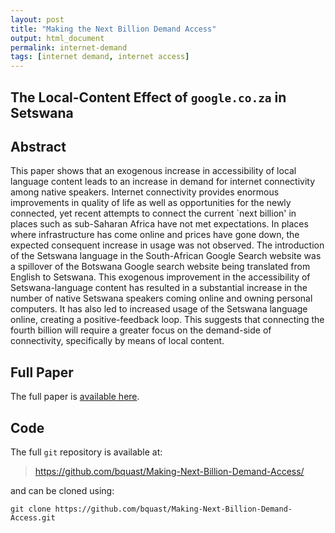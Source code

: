 ```yaml
---
layout: post
title: "Making the Next Billion Demand Access"
output: html_document
permalink: internet-demand
tags: [internet demand, internet access]
---
```


## The Local-Content Effect of `google.co.za` in Setswana

## Abstract

This paper shows that an exogenous increase in accessibility of local language content leads to an increase in demand for internet connectivity among native speakers. Internet connectivity provides enormous improvements in quality of life as well as opportunities for the newly connected, yet recent attempts to connect the current `next billion' in places such as sub-Saharan Africa have not met expectations. In places where infrastructure has come online and prices have gone down, the expected consequent increase in usage was not observed. The introduction of the Setswana language in the South-African Google Search website was a spillover of the Botswana Google search website being translated from English to Setswana. This exogenous improvement in the accessibility of Setswana-language content has resulted in a substantial increase in the number of native Setswana speakers coming online and owning personal computers. It has also led to increased usage of the Setswana language online, creating a positive-feedback loop. This suggests that connecting the fourth billion will require a greater focus on the demand-side of connectivity, specifically by means of local content.

## Full Paper

The full paper is [available here](https://github.com/bquast/Making-Next-Billion-Demand-Access/blob/master/man/MakingNextBillionDemandAccess.pdf).

## Code

The full `git` repository is available at:

> https://github.com/bquast/Making-Next-Billion-Demand-Access/

and can be cloned using:

```
git clone https://github.com/bquast/Making-Next-Billion-Demand-Access.git
```
